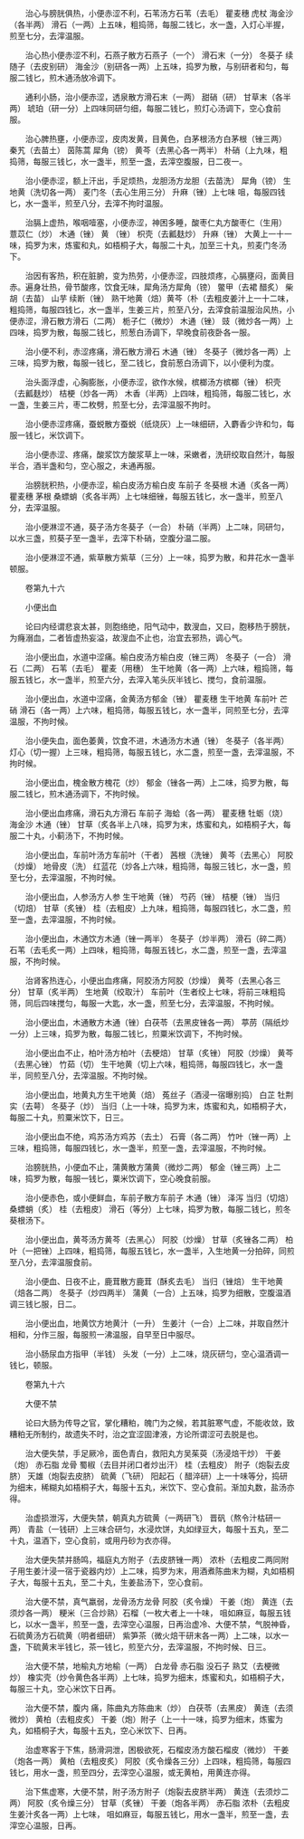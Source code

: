 <!-- { "loadSidebar": true } -->
　　治心与膀胱俱热，小便赤涩不利，石苇汤方石苇（去毛） 瞿麦穗 虎杖 海金沙（各半两） 滑石（一两）上五味，粗捣筛，每服二钱匕，水一盏，入灯心半握，煎至七分，去滓温服。

　　治心热小便赤涩不利，石燕子散方石燕子（一个） 滑石末（一分） 冬葵子 续随子（去皮别研） 海金沙（别研各一两）上五味，捣罗为散，与别研者和匀，每服二钱匕，煎木通汤放冷调下。

　　通利小肠，治小便赤涩，透泉散方滑石末（一两） 甜硝（研） 甘草末（各半两） 琥珀（研一分）上四味同研匀细，每服二钱匕，煎灯心汤调下，空心食前服。

　　治心脾热壅，小便赤涩，皮肉发黄，目黄色，白茅根汤方白茅根（锉三两） 秦艽（去苗土） 茵陈蒿 犀角（镑） 黄芩（去黑心各一两半） 朴硝（上九味，粗捣筛，每服三钱匕，水一盏半，煎至一盏，去滓空腹服，日二夜一。

　　治小便赤涩，额上汗出，手足烦热，龙胆汤方龙胆（去苗洗） 犀角（镑） 生地黄（洗切各一两） 麦门冬（去心生用三分） 升麻（锉）上七味 咀，每服四钱匕，水一盏半，煎至八分，去滓不拘时温服。

　　治膈上虚热，喉咽噎塞，小便赤涩，神困多睡，酸枣仁丸方酸枣仁（生用） 薏苡仁（炒） 木通（锉） 黄 （锉） 枳壳（去瓤麸炒） 升麻（锉） 大黄上一十一味，捣罗为末，炼蜜和丸，如梧桐子大，每服二十丸，加至三十丸，煎麦门冬汤下。

　　治因有客热，积在脏腑，变为热劳，小便赤涩，四肢烦疼，心膈壅闷，面黄目赤。遍身壮热，骨节酸疼，饮食无味，犀角汤方犀角（镑） 鳖甲（去裙 醋炙） 柴胡（去苗） 山芋 续断（锉） 熟干地黄（焙）黄芩（朴（去粗皮姜汁上一十二味，粗捣筛，每服四钱匕，水一盏半，生姜三片，煎至八分，去滓食前温服治风热，小便赤涩，滑石散方滑石（二两） 栀子仁（微炒） 木通（锉） 豉（微炒各一两）上四味，捣罗为散，每服二钱匕，煎葱白汤调下，早晚食前夜卧各一服。

　　治小便不利，赤涩疼痛，滑石散方滑石 木通（锉） 冬葵子（微炒各一两）上三味，捣罗为散，每服一钱匕，至二钱匕，食前葱白汤调下，以小便利为度。

　　治头面浮虚，心胸膨胀，小便赤涩，欲作水候，槟榔汤方槟榔（锉） 枳壳（去瓤麸炒） 桔梗（炒各一两） 木香（半两）上四味，粗捣筛，每服二钱匕，水一盏，生姜三片，枣二枚劈，煎至七分，去滓温服不拘时。

　　治小便赤涩疼痛，蚕蜕散方蚕蜕（纸烧灰）上一味细研，入麝香少许和匀，每服一钱匕，米饮调下。

　　治小便赤涩、疼痛，酸浆饮方酸浆草上一味，采嫩者，洗研绞取自然汁，每服半合，酒半盏和匀，空心服之，未通再服。

　　治膀胱积热，小便赤涩，榆白皮汤方榆白皮 车前子 冬葵根 木通（炙各一两） 瞿麦穗 茅根 桑螵蛸（炙各半两）上七味细锉，每服五钱匕，水一盏半，煎至八分，去滓温服。

　　治小便淋涩不通，葵子汤方冬葵子（一合） 朴硝（半两）上二味，同研匀，以水三盏，煎葵子至一盏半，去滓下朴硝，空腹分温二服。

　　治小便淋涩不通，紫草散方紫草（三分）上一味，捣罗为散，和井花水一盏半顿服。

　　卷第九十六

　　小便出血

　　论曰内经谓悲哀太甚，则胞络绝，阳气动中，数溲血，又曰，胞移热于膀胱，为癃溺血，二者皆虚热妄溢，故溲血不止也，治宜去邪热，调心气。

　　治小便出血，水道中涩痛。榆白皮汤方榆白皮（锉三两） 冬葵子（一合） 滑石（二两） 石苇（去毛） 瞿麦（用穗） 生干地黄（各一两）上六味，粗捣筛，每服五钱匕，水一盏半，煎至六分，去滓入笔头灰半钱匕、搅匀，食前温服。

　　治小便出血，水道中涩痛，金黄汤方郁金（锉） 瞿麦穗 生干地黄 车前叶 芒硝 滑石（各一两）上六味，粗捣筛，每服五钱匕，水一盏半，同煎至七分，去滓温服，不拘时候。

　　治小便失血，面色萎黄，饮食不进，木通汤方木通（锉） 冬葵子（各半两） 灯心（切一握）上三味，粗捣筛，每服五钱匕，水二盏，煎至一盏，去滓温服，不拘时候。

　　治小便出血，槐金散方槐花（炒） 郁金（锉各一两）上二味，捣罗为散，每服二钱匕，煎木通汤调下，不拘时候。

　　治小便出血疼痛，滑石丸方滑石 车前子 海蛤（各一两） 瞿麦穗 牡蛎（烧） 海金沙 木通（锉） 甘草（炙各半上八味，捣罗为末，炼蜜和丸，如梧桐子大，每服二十丸，小蓟汤下，不拘时候。

　　治小便出血，车前叶汤方车前叶（干者） 茜根（洗锉） 黄芩（去黑心） 阿胶（炒燥） 地骨皮（洗） 红蓝花（炒各上六味，粗捣筛，每服三钱匕，水一盏，煎至七分，去滓温服，不拘时候。

　　治小便出血，人参汤方人参 生干地黄（锉） 芍药（锉） 桔梗（锉） 当归（切焙） 甘草（炙锉） 桂（去粗皮）上九味，粗捣筛，每服四钱匕，水二盏，煎至一盏，去滓温服，不拘时候。

　　治小便出血，木通饮方木通（锉一两半） 冬葵子（炒半两） 滑石（碎二两） 石苇（去毛炙一两）上四味，粗捣筛，每服五钱匕，水二盏，煎至一盏，去滓温服，不拘时候。

　　治肾客热连心，小便出血疼痛，阿胶汤方阿胶（炒燥） 黄芩（去黑心各三分） 甘草（炙半两） 生地黄（绞取汁） 车前叶（生者绞上七味，将前三味粗捣筛，同后四味搅匀，每服一大匙，水一盏，煎至七分，去滓温服，不拘时候。

　　治小便出血，木通散方木通（锉）白茯苓（去黑皮锉各一两） 葶苈（隔纸炒一分）上三味，捣罗为散，每服二钱匕，煎粟米饮调下，不拘时候。

　　治小便出血不止，柏叶汤方柏叶（去梗焙） 甘草（炙锉） 阿胶（炒燥） 黄芩（去黑心锉） 竹茹（切） 生干地黄（切上六味，粗捣筛，每服四钱匕，水一盏半，同煎至八分，去滓温服。不拘时候。

　　治小便出血，地黄丸方生干地黄（焙） 菟丝子（酒浸一宿曝别捣） 白芷 牡荆实（去萼） 冬葵子（炒） 当归（上一十味，捣罗为末，炼蜜和丸，如梧桐子大，每服二十丸，煎粟米饮下，日三。

　　治小便出血不绝，鸡苏汤方鸡苏（去土） 石膏（各二两） 竹叶（锉一两）上三味，粗捣筛，每服四钱匕，水一盏半，煎至一盏，去滓温服，不拘时候。

　　治膀胱热，小便血不止，蒲黄散方蒲黄（微炒二两） 郁金（锉三两）上二味，捣罗为散，每服一钱匕，粟米饮调下，空心晚食前服。

　　治小便赤色，或小便鲜血，车前子散方车前子 木通（锉） 泽泻 当归（切焙） 桑螵蛸（炙） 桂（去粗皮） 滑石（等分）上七味，捣罗为散，每服二钱匕，煎冬葵根汤下。

　　治小便出血，黄芩汤方黄芩（去黑心） 阿胶（炒燥） 甘草（炙锉各二两） 柏叶（一把锉）上四味，粗捣筛，每服五钱匕，水一盏半，入生地黄一分拍碎，同煎至八分，去滓温服食前。

　　治小便血、日夜不止，鹿茸散方鹿茸（酥炙去毛） 当归（锉焙） 生干地黄（焙各二两） 冬葵子（炒四两半） 蒲黄（一合）上五味，捣罗为细散，空腹温酒调三钱匕服，日二。

　　治小便出血，地黄饮方地黄汁（一升） 生姜汁（一合）上二味，并取自然汁相和，分作三服，每服煎一沸温服，自早至日中服尽。

　　治小肠尿血方指甲（半钱） 头发（一分）上二味，烧灰研匀，空心温酒调一钱匕，顿服。

　　卷第九十六

　　大便不禁

　　论曰大肠为传导之官，掌化糟粕，魄门为之候，若其脏寒气虚，不能收敛，致糟粕无所制约，故遗失不时，治之宜涩固津液，方论所谓涩可去脱是也。

　　治大便失禁，手足厥冷，面色青白，救阳丸方吴茱萸（汤浸焙干炒） 干姜（炮） 赤石脂 龙骨 蜀椒（去目并闭口者炒出汗） 桂（去粗皮） 附子（炮裂去皮脐） 天雄（炮裂去皮脐） 硫黄（飞研） 阳起石（ 醋淬研）上一十味等分，捣研为细末，稀糊丸如梧桐子大，每服十五丸，米饮下、空心食前。渐加丸数，盐汤亦得。

　　治虚损泄泻，大便失禁，朝真丸方硫黄（一两研飞） 晋矾（熬令汁枯研一两） 青盐（一钱研）上三味合研匀，水浸炊饼，丸如绿豆大，每服十五丸，至二十丸，温酒下，空心食前，或用丹砂为衣亦得。

　　治大便失禁并肠鸣，福庭丸方附子（去皮脐锉一两） 浓朴（去粗皮二两同附子用生姜汁浸一宿于瓷器内炒）上二味，捣罗为末，用酒煮陈曲末为糊，丸如梧桐子大，每服十五丸，至二十丸，生姜盐汤下，空心食前。

　　治大便不禁，真气羸弱，龙骨汤方龙骨 阿胶（炙令燥） 干姜（炮） 黄连（去须炒各一两） 粳米（三合炒熟）石榴（一枚大者上一十味， 咀如麻豆，每服五钱匕，以水一盏半，煎至一盏，去滓空心温服，日再治虚冷、大便不禁，气脱神昏，石硫黄汤方石硫黄（明者细研） 紫笋茶（微火焙干研末各一两）上二味，以水一盏，下硫黄末半钱匕，茶一钱匕，煎至六分，去滓温服，不拘时候、日三。

　　治大便不禁，地榆丸方地榆（一两） 白龙骨 赤石脂 没石子 熟艾（去梗微炒） 橡实壳（炒令黄色各半两）上七味，捣罗为细末，炼蜜和丸，如梧桐子大，每服三十丸，空心米饮下日再。

　　治大便不禁，腹内 痛，陈曲丸方陈曲末（炒） 白茯苓（去黑皮） 黄连（去须微炒） 黄柏（去粗皮炙） 干姜（炮）附子（上一十一味，捣罗为细末，炼蜜为丸，如梧桐子大，每服十五丸，空心米饮下、日再。

　　治虚寒客于下焦，肠滑洞泄，困极欲死，石榴皮汤方酸石榴皮（微炒） 干姜（炮各一两） 黄柏（去粗皮炙） 阿胶（炙令燥各三分）上四味，粗捣筛，每服四钱匕，用水一盏，煎至四分，去滓空心温服，或无黄柏，用黄连亦得。

　　治下焦虚寒，大便不禁，附子汤方附子（炮裂去皮脐半两） 黄连（去须炒二两） 阿胶（炙令燥三分） 甘草（炙锉） 干姜（炮各半两） 赤石脂 浓朴（去粗皮生姜汁炙各一两）上七味， 咀如麻豆，每服五钱匕，用水一盏半，煎至一盏，去滓空心温服，日再。

